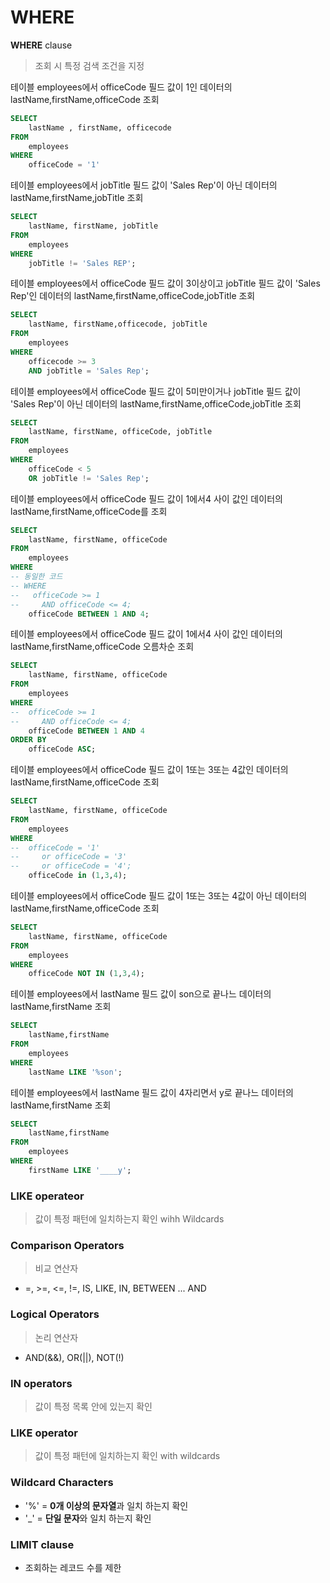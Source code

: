 # WHERE

**WHERE** clause
> 조회 시 특정 검색 조건을 지정

테이블 employees에서 officeCode 필드 값이 1인 데이터의 lastName,firstName,officeCode 조회
```SQL
SELECT
	lastName , firstName, officecode
FROM
	employees
WHERE
	officeCode = '1'
  ```

테이블 employees에서 jobTitle 필드 값이 'Sales Rep'이 아닌 데이터의 lastName,firstName,jobTitle 조회
```SQL
SELECT
	lastName, firstName, jobTitle
FROM
	employees
WHERE
	jobTitle != 'Sales REP';
```

테이블 employees에서 officeCode 필드 값이 3이상이고 jobTitle 필드 값이 'Sales Rep'인 데이터의 lastName,firstName,officeCode,jobTitle 조회

```SQL
SELECT
	lastName, firstName,officecode, jobTitle 
FROM
	employees
WHERE
	officecode >= 3 
    AND jobTitle = 'Sales Rep'; 
```
테이블 employees에서 officeCode 필드 값이 5미만이거나 jobTitle 필드 값이 'Sales Rep'이 아닌 데이터의 lastName,firstName,officeCode,jobTitle 조회

```SQL
SELECT
	lastName, firstName, officeCode, jobTitle
FROM
	employees
WHERE
	officeCode < 5
    OR jobTitle != 'Sales Rep';
```
테이블 employees에서 officeCode 필드 값이 1에서4 사이 값인 데이터의 lastName,firstName,officeCode를 조회
```SQL
SELECT
	lastName, firstName, officeCode
FROM
	employees
WHERE
-- 동일한 코드
-- WHERE
-- 	 officeCode >= 1
--     AND officeCode <= 4;
	officeCode BETWEEN 1 AND 4;
```
테이블 employees에서 officeCode 필드 값이 1에서4 사이 값인 데이터의 lastName,firstName,officeCode 오름차순 조회
```SQL
SELECT
	lastName, firstName, officeCode
FROM
	employees
WHERE
-- 	officeCode >= 1
--     AND officeCode <= 4;
	officeCode BETWEEN 1 AND 4
ORDER BY
	officeCode ASC;
```
테이블 employees에서 officeCode 필드 값이 1또는 3또는 4값인 데이터의 lastName,firstName,officeCode 조회
```SQL
SELECT
	lastName, firstName, officeCode
FROM
	employees
WHERE
-- 	officeCode = '1'
--     or officeCode = '3' 
--     or officeCode = '4';
	officeCode in (1,3,4);
```
테이블 employees에서 officeCode 필드 값이 1또는 3또는 4값이 아닌 데이터의 lastName,firstName,officeCode 조회
```SQL
SELECT
	lastName, firstName, officeCode
FROM
	employees
WHERE
	officeCode NOT IN (1,3,4);
```

테이블 employees에서 lastName 필드 값이 son으로 끝나느 데이터의 lastName,firstName 조회
```SQL
SELECT
	lastName,firstName
FROM
	employees
WHERE
	lastName LIKE '%son';
```

테이블 employees에서 lastName 필드 값이 4자리면서 y로 끝나느 데이터의 lastName,firstName 조회
```SQL
SELECT
	lastName,firstName
FROM
	employees
WHERE
	firstName LIKE '____y';
```

### **LIKE** operateor
> 값이 특정 패턴에 일치하는지 확인 wihh Wildcards

### Comparison Operators
> 비교 연산자
* =, >=, <=, !=, IS, LIKE, IN, BETWEEN ... AND

### Logical Operators
> 논리 연산자
* AND(&&), OR(||), NOT(!)

### **IN** operators
> 값이 특정 목록 안에 있는지 확인

### **LIKE** operator
> 값이 특정 패턴에 일치하는지 확인 with wildcards

### Wildcard Characters
* '%' = **0개 이상의 문자열**과 일치 하는지 확인
* '_' = **단일 문자**와 일치 하는지 확인

### **LIMIT** clause
* 조회하는 레코드 수를 제한